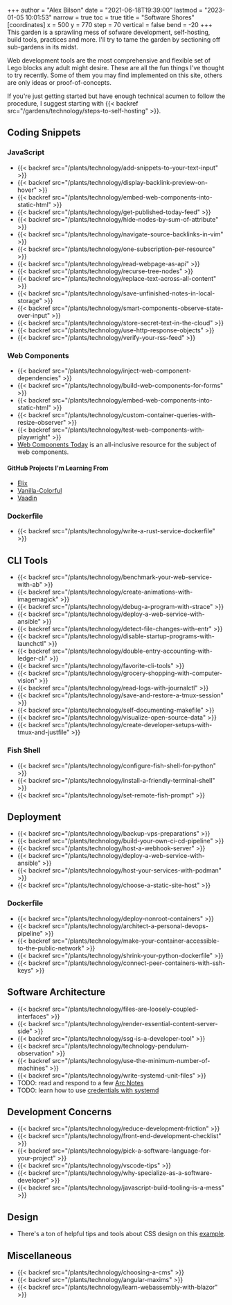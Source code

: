 +++
author = "Alex Bilson"
date = "2021-06-18T19:39:00"
lastmod = "2023-01-05 10:01:53"
narrow = true
toc = true
title = "Software Shores"
[coordinates]
    x = 500
    y = 770
    step = 70
    vertical = false
    bend = -20
+++
This garden is a sprawling mess of sofware development, self-hosting, build tools, practices and more. I'll try to tame the garden by sectioning off sub-gardens in its midst.

Web development tools are the most comprehensive and flexible set of Lego blocks any adult might desire. These are all the fun things I've thought to try recently. Some of them you may find implemented on this site, others are only ideas or proof-of-concepts.

If you're just getting started but have enough technical acumen to follow the procedure, I suggest starting with {{< backref src="/gardens/technology/steps-to-self-hosting" >}}.

## Coding Snippets

### JavaScript

- {{< backref src="/plants/technology/add-snippets-to-your-text-input" >}}
- {{< backref src="/plants/technology/display-backlink-preview-on-hover" >}}
- {{< backref src="/plants/technology/embed-web-components-into-static-html" >}}
- {{< backref src="/plants/technology/get-published-today-feed" >}}
- {{< backref src="/plants/technology/hide-nodes-by-sum-of-attribute" >}}
- {{< backref src="/plants/technology/navigate-source-backlinks-in-vim" >}}
- {{< backref src="/plants/technology/one-subscription-per-resource" >}}
- {{< backref src="/plants/technology/read-webpage-as-api" >}}
- {{< backref src="/plants/technology/recurse-tree-nodes" >}}
- {{< backref src="/plants/technology/replace-text-across-all-content" >}}
- {{< backref src="/plants/technology/save-unfinished-notes-in-local-storage" >}}
- {{< backref src="/plants/technology/smart-components-observe-state-over-input" >}}
- {{< backref src="/plants/technology/store-secret-text-in-the-cloud" >}}
- {{< backref src="/plants/technology/use-http-response-objects" >}}
- {{< backref src="/plants/technology/verify-your-rss-feed" >}}

### Web Components

- {{< backref src="/plants/technology/inject-web-component-dependencies" >}}
- {{< backref src="/plants/technology/build-web-components-for-forms" >}}
- {{< backref src="/plants/technology/embed-web-components-into-static-html" >}}
- {{< backref src="/plants/technology/custom-container-queries-with-resize-observer" >}}
- {{< backref src="/plants/technology/test-web-components-with-playwright" >}}
- [Web Components Today](https://webcomponents.today) is an all-inclusive resource for the subject of web components.

#### GitHub Projects I'm Learning From

- [Elix](https://github.com/elix/elix)
- [Vanilla-Colorful](https://github.com/web-padawan/vanilla-colorful)
- [Vaadin](https://github.com/vaadin/web-components)

### Dockerfile

- {{< backref src="/plants/technology/write-a-rust-service-dockerfile" >}}

## CLI Tools

- {{< backref src="/plants/technology/benchmark-your-web-service-with-ab" >}}
- {{< backref src="/plants/technology/create-animations-with-imagemagick" >}}
- {{< backref src="/plants/technology/debug-a-program-with-strace" >}}
- {{< backref src="/plants/technology/deploy-a-web-service-with-ansible" >}}
- {{< backref src="/plants/technology/detect-file-changes-with-entr" >}}
- {{< backref src="/plants/technology/disable-startup-programs-with-launchctl" >}}
- {{< backref src="/plants/technology/double-entry-accounting-with-ledger-cli" >}}
- {{< backref src="/plants/technology/favorite-cli-tools" >}}
- {{< backref src="/plants/technology/grocery-shopping-with-computer-vision" >}}
- {{< backref src="/plants/technology/read-logs-with-journalctl" >}}
- {{< backref src="/plants/technology/save-and-restore-a-tmux-session" >}}
- {{< backref src="/plants/technology/self-documenting-makefile" >}}
- {{< backref src="/plants/technology/visualize-open-source-data" >}}
- {{< backref src="/plants/technology/create-developer-setups-with-tmux-and-justfile" >}}

### Fish Shell

- {{< backref src="/plants/technology/configure-fish-shell-for-python" >}}
- {{< backref src="/plants/technology/install-a-friendly-terminal-shell" >}}
- {{< backref src="/plants/technology/set-remote-fish-prompt" >}}

## Deployment

- {{< backref src="/plants/technology/backup-vps-preparations" >}}
- {{< backref src="/plants/technology/build-your-own-ci-cd-pipeline" >}}
- {{< backref src="/plants/technology/host-a-webhook-server" >}}
- {{< backref src="/plants/technology/deploy-a-web-service-with-ansible" >}}
- {{< backref src="/plants/technology/host-your-services-with-podman" >}}
- {{< backref src="/plants/technology/choose-a-static-site-host" >}}

### Dockerfile

- {{< backref src="/plants/technology/deploy-nonroot-containers" >}}
- {{< backref src="/plants/technology/architect-a-personal-devops-pipeline" >}}
- {{< backref src="/plants/technology/make-your-container-accessible-to-the-public-network" >}}
- {{< backref src="/plants/technology/shrink-your-python-dockerfile" >}}
- {{< backref src="/plants/technology/connect-peer-containers-with-ssh-keys" >}}

## Software Architecture

- {{< backref src="/plants/technology/files-are-loosely-coupled-interfaces" >}}
- {{< backref src="/plants/technology/render-essential-content-server-side" >}}
- {{< backref src="/plants/technology/ssg-is-a-developer-tool" >}}
- {{< backref src="/plants/technology/technology-pendulum-observation" >}}
- {{< backref src="/plants/technology/use-the-minimum-number-of-machines" >}}
- {{< backref src="/plants/technology/write-systemd-unit-files" >}}
- TODO: read and respond to a few [Arc Notes](https://architecturenotes.co)
- TODO: learn how to use [credentials with systemd](https://systemd.io/CREDENTIALS/)

## Development Concerns

- {{< backref src="/plants/technology/reduce-development-friction" >}}
- {{< backref src="/plants/technology/front-end-development-checklist" >}}
- {{< backref src="/plants/technology/pick-a-software-language-for-your-project" >}}
- {{< backref src="/plants/technology/vscode-tips" >}}
- {{< backref src="/plants/technology/why-specialize-as-a-software-developer" >}}
- {{< backref src="/plants/technology/javascript-build-tooling-is-a-mess" >}}

## Design

- There's a ton of helpful tips and tools about CSS design on this [example](https://buildexcellentwebsit.es).

## Miscellaneous

- {{< backref src="/plants/technology/choosing-a-cms" >}}
- {{< backref src="/plants/technology/angular-maxims" >}}
- {{< backref src="/plants/technology/learn-webassembly-with-blazor" >}}
